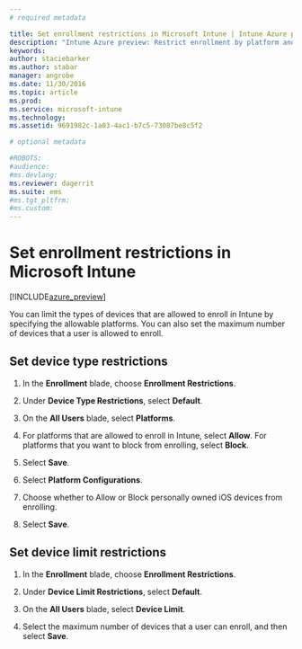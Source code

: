 ```yaml
---
# required metadata

title: Set enrollment restrictions in Microsoft Intune | Intune Azure preview | Microsoft Docs
description: "Intune Azure preview: Restrict enrollment by platform and set a device enrollment limit in Intune. "
keywords:
author: staciebarker
ms.author: stabar
manager: angrobe
ms.date: 11/30/2016
ms.topic: article
ms.prod:
ms.service: microsoft-intune
ms.technology:
ms.assetid: 9691982c-1a03-4ac1-b7c5-73087be8c5f2

# optional metadata

#ROBOTS:
#audience:
#ms.devlang:
ms.reviewer: dagerrit
ms.suite: ems
#ms.tgt_pltfrm:
#ms.custom:
---
```


# Set enrollment restrictions in Microsoft Intune

[!INCLUDE[azure_preview](../includes/azure_preview.md)]

You can limit the types of devices that are allowed to enroll in Intune by specifying the allowable platforms. You can also set the maximum number of devices that a user is allowed to enroll. 

## Set device type restrictions

1. In the **Enrollment** blade, choose **Enrollment Restrictions**.

2. Under **Device Type Restrictions**, select **Default**.

3. On the **All Users** blade, select **Platforms**.

4. For platforms that are allowed to enroll in Intune, select **Allow**. For platforms that you want to block from enrolling, select **Block**.

5. Select **Save**.

6. Select **Platform Configurations**.

7. Choose whether to Allow or Block personally owned iOS devices from enrolling.

8. Select **Save**.

## Set device limit restrictions

1. In the **Enrollment** blade, choose **Enrollment Restrictions**.

2. Under **Device Limit Restrictions**, select **Default**.

3. On the **All Users** blade, select **Device Limit**.

4. Select the maximum number of devices that a user can enroll, and then select **Save**.